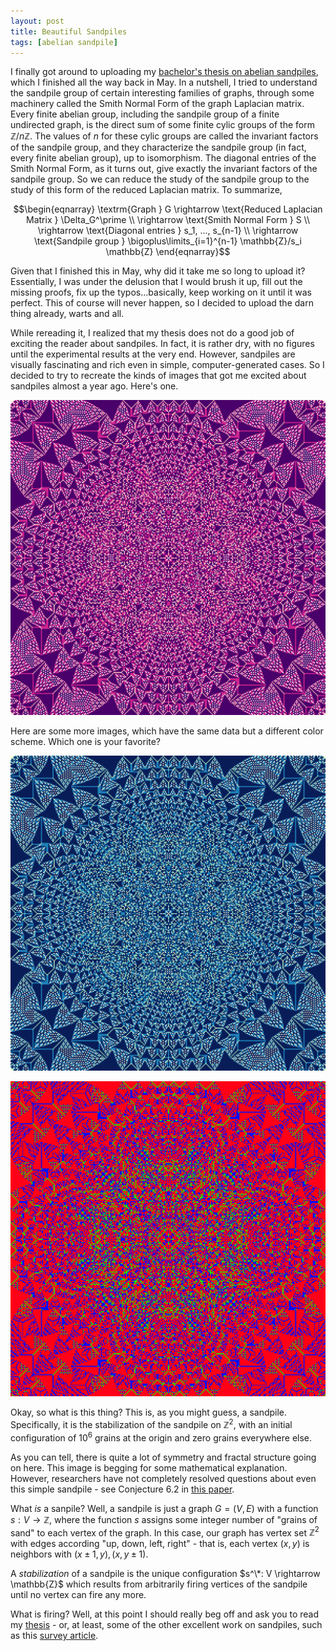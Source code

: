 ```yaml
---
layout: post
title: Beautiful Sandpiles
tags: [abelian sandpile]
---
```

I finally got around to uploading my [bachelor's thesis on abelian sandpiles](../files/akhil_thesis_sandpile_group.pdf), which I finished all the way back in May. In a nutshell, I tried to understand the sandpile group of certain interesting families of graphs, through some machinery called the Smith Normal Form of the graph Laplacian matrix. Every finite abelian group, including the sandpile group of a finite undirected graph, is the direct sum of some finite cylic groups of the form $\mathbb{Z}/n \mathbb{Z}$. The values of $n$ for these cylic groups are called the invariant factors of the sandpile group, and they characterize the sandpile group (in fact, every finite abelian group), up to isomorphism. The diagonal entries of the Smith Normal Form, as it turns out, give exactly the invariant factors of the sandpile group. So we can reduce the study of the sandpile group to the study of this form of the reduced Laplacian matrix. To summarize, 

$$\begin{eqnarray}
\textrm{Graph } G \rightarrow \text{Reduced Laplacian Matrix } \Delta_G^\prime \\
\rightarrow \text{Smith Normal Form } S \\
\rightarrow \text{Diagonal entries } s_1, ..., s_{n-1} \\
\rightarrow \text{Sandpile group } \bigoplus\limits_{i=1}^{n-1} \mathbb{Z}/s_i \mathbb{Z}
\end{eqnarray}$$

Given that I finished this in May, why did it take me so long to upload it? Essentially, I was under the delusion that I would brush it up, fill out the missing proofs, fix up the typos...basically, keep working on it until it was perfect. This of course will never happen, so I decided to upload the darn thing already, warts and all. 

While rereading it, I realized that my thesis does not do a good job of exciting the reader about sandpiles. In fact, it is rather dry, with no figures until the experimental results at the very end. However, sandpiles are visually fascinating and rich even in simple, computer-generated cases. So I decided to try to recreate the kinds of images that got me excited about sandpiles almost a year ago. Here's one. 

![Alt Text](../img/1000000_grains_400_sidelen_RdPu.png)

Here are some more images, which have the same data but a different color scheme. Which one is your favorite? 

![Alt Text](../img/1000000_grains_400_sidelen_YlGnBu.png)

![Alt Text](../img/1000000_grains_400_sidelen_hsv.png)

Okay, so what is this thing? This is, as you might guess, a sandpile. Specifically, it is the stabilization of the sandpile on $\mathbb{Z}^2$, with an initial configuration of $10^6$ grains at the origin and zero grains everywhere else. 

As you can tell, there is quite a lot of symmetry and fractal structure going on here. This image is begging for some mathematical explanation. However, researchers have not completely resolved questions about even this simple sandpile - see Conjecture 6.2 in [this paper](https://arxiv.org/abs/0801.3306). 

What *is* a sanpile? Well, a sandpile is just a graph $G = (V, E)$ with a function $s: V \rightarrow \mathbb{Z}$, where the function $s$ assigns some integer number of "grains of sand" to each vertex of the graph. In this case, our graph has vertex set $\mathbb{Z}^2$ with edges according "up, down, left, right" - that is, each vertex $(x, y)$ is neighbors with $(x \pm 1, y), (x, y \pm 1)$. 

A *stabilization* of a sandpile is the unique configuration $s^\*: V \rightarrow \mathbb{Z}$ which results from arbitrarily firing vertices of the sandpile until no vertex can fire any more. 

What is firing? Well, at this point I should really beg off and ask you to read my [thesis](https://akhiljalan.github.io/files/akhil_thesis_sandpile_group.pdf) - or, at least, some of the other excellent work on sandpiles, such as this [survey article](https://arxiv.org/abs/0801.3306). 
